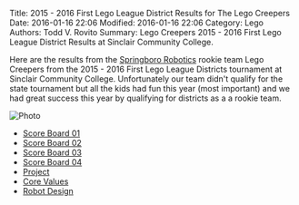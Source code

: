 Title: 2015 - 2016 First Lego League District Results for The Lego Creepers
Date: 2016-01-16 22:06
Modified: 2016-01-16 22:06
Category: Lego
Authors: Todd V. Rovito
Summary: Lego Creepers 2015 - 2016 First Lego League District Results at
Sinclair Community College.

Here are the results from the  [Springboro
Robotics](https://www.facebook.com/BoroBots) rookie team Lego  Creepers  from
the 2015 - 2016 First Lego League Districts tournament at Sinclair  Community
College.  Unfortunately our team didn't qualify for the state tournament but all
the kids had fun this year (most important) and we had great success this year
by qualifying for districts as a a rookie team.

![Photo](https://dl.dropboxusercontent.com/s/88b5ewoki3hzcl7/TeamPictureScaledAll.jpg)

* [Score Board 01](https://dl.dropboxusercontent.com/s/4pxl1dcuy7vxy7c/Scoreboard01.jpg)
* [Score Board 02](https://dl.dropboxusercontent.com/s/5g1yyd87q1agijc/Scoreboard02.jpg)
* [Score Board 03](https://dl.dropboxusercontent.com/s/myswqn72okgx1qm/Scoreboard03.jpg)
* [Score Board 04](https://dl.dropboxusercontent.com/s/75z3if89yqxxuxe/Scoreboard04.jpg)
* [Project](https://dl.dropboxusercontent.com/s/rcesmdung65va9g/Project.jpg)
* [Core Values](https://dl.dropboxusercontent.com/s/wals3iwo0498pda/CoreValues.jpg)
* [Robot Design](https://dl.dropboxusercontent.com/s/rok9dejajowpooj/RobotDesign.jpg)



